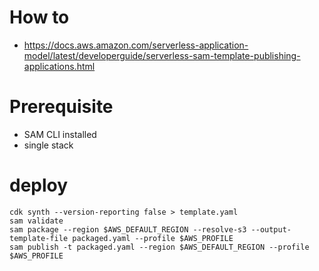 # How to

- https://docs.aws.amazon.com/serverless-application-model/latest/developerguide/serverless-sam-template-publishing-applications.html

# Prerequisite

- SAM CLI installed
- single stack

# deploy

    cdk synth --version-reporting false > template.yaml
    sam validate
    sam package --region $AWS_DEFAULT_REGION --resolve-s3 --output-template-file packaged.yaml --profile $AWS_PROFILE
    sam publish -t packaged.yaml --region $AWS_DEFAULT_REGION --profile $AWS_PROFILE
